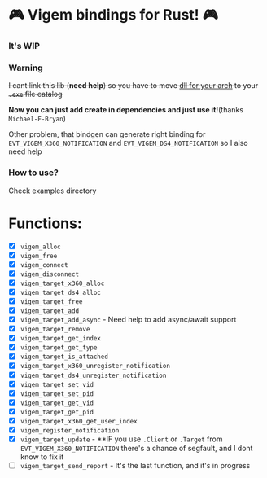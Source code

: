 # 🎮 Vigem bindings for Rust! 🎮

### It's WIP

### Warning
~~I cant link this lib (**need help**) so you have to move [dll for your  arch]("https://github.com/DuckerMan/vigem/blob/master/dlls/") to your `.exe` file catalog~~

**Now you can just add create in dependencies and just use it!**(thanks `Michael-F-Bryan`)

Other problem, that bindgen can generate right binding for `EVT_VIGEM_X360_NOTIFICATION` and `EVT_VIGEM_DS4_NOTIFICATION` so I also need help

### How to use?
Check examples directory

# Functions:

- [x] `vigem_alloc`
- [x] `vigem_free`
- [x] `vigem_connect`
- [x] `vigem_disconnect`
- [x] `vigem_target_x360_alloc`
- [x] `vigem_target_ds4_alloc`
- [x] `vigem_target_free`
- [x] `vigem_target_add`
- [x] `vigem_target_add_async` - Need help to add async/await support
- [x] `vigem_target_remove`
- [x] `vigem_target_get_index`
- [x] `vigem_target_get_type`
- [x] `vigem_target_is_attached`
- [x] `vigem_target_x360_unregister_notification`
- [x] `vigem_target_ds4_unregister_notification`
- [x] `vigem_target_set_vid`
- [x] `vigem_target_set_pid`
- [x] `vigem_target_get_vid`
- [x] `vigem_target_get_pid`
- [x] `vigem_target_x360_get_user_index`
- [x] `vigem_register_notification`
- [x] `vigem_target_update` - **IF you use `.Client` or `.Target`  from `EVT_VIGEM_X360_NOTIFICATION` there's a chance of segfault, and I dont know to fix it
- [ ] `vigem_target_send_report` - It's the last function, and it's in progress